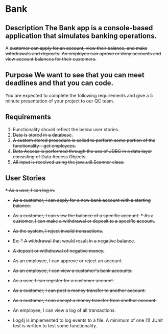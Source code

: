 # Bank
## Description The Bank app is a console-based application that simulates banking operations.
A ~~customer can apply for an account, view their balance, and make withdrawals and deposits.~~
~~An employee can aprove or deny accounts and view account balances for their customers.~~

## Purpose We want to see that you can meet deadlines and that you can code.
You are expected to complete the following requirements and give a 5 minute presentation of your project to our QC team.

## Requirements
1. Functionality should reflect the below user stories.
2. ~~Data is stored in a database.~~
3. ~~A custom stored procedure is called to perform some portion of the functionality - get employees.~~
4. ~~Data Access is performed through the use of JDBC in a data layer consisting of Data Access Objects.~~
5. ~~All input is received using the java.util.Scanner class.~~
## User Stories
~~* As a user, I can log in.~~
* ~~As a customer, I can apply for a new bank account with a starting balance.~~
* ~~As a customer, I can view the balance of a specific account.~~
~~* As a customer, I can make a withdrawal or deposit to a specific account.~~
* ~~As the system, I reject invalid transactions.~~
* ~~Ex: * A withdrawal that would result in a negative balance.~~
* ~~A deposit or withdrawal of negative money.~~
* ~~As an employee, I can approve or reject an account.~~
* ~~As an employee, I can view a customer's bank accounts.~~
* ~~As a user, I can register for a customer account.~~
* ~~As a customer, I can post a money transfer to another account.~~
* ~~As a customer, I can accept a money transfer from another account.~~



* An employee, I can view a log of all transactions.
* Log4j is implemented to log events to a file.
A minimum of one (1) JUnit test is written to test some functionality.